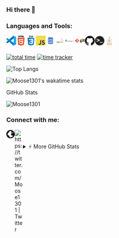 ### Hi there 👋


### Languages and Tools:

<img align="left" alt="Visual Studio Code" width="26px" src="https://raw.githubusercontent.com/github/explore/80688e429a7d4ef2fca1e82350fe8e3517d3494d/topics/visual-studio-code/visual-studio-code.png" />
<img align="left" alt="HTML5" width="26px" src="https://raw.githubusercontent.com/github/explore/80688e429a7d4ef2fca1e82350fe8e3517d3494d/topics/html/html.png" />
<img align="left" alt="CSS3" width="26px" src="https://raw.githubusercontent.com/github/explore/80688e429a7d4ef2fca1e82350fe8e3517d3494d/topics/css/css.png" />
<img align="left" alt="JavaScript" width="26px" src="https://raw.githubusercontent.com/github/explore/80688e429a7d4ef2fca1e82350fe8e3517d3494d/topics/javascript/javascript.png" />
<img align="left" alt="SQL" width="26px" src="https://raw.githubusercontent.com/github/explore/80688e429a7d4ef2fca1e82350fe8e3517d3494d/topics/sql/sql.png" />
<img align="left" alt="MySQL" width="26px" src="https://raw.githubusercontent.com/github/explore/80688e429a7d4ef2fca1e82350fe8e3517d3494d/topics/mysql/mysql.png" />
<img align="left" alt="MongoDB" width="26px" src="https://raw.githubusercontent.com/github/explore/80688e429a7d4ef2fca1e82350fe8e3517d3494d/topics/mongodb/mongodb.png" />
<img align="left" alt="Git" width="26px" src="https://raw.githubusercontent.com/github/explore/80688e429a7d4ef2fca1e82350fe8e3517d3494d/topics/git/git.png" />
<img align="left" alt="GitHub" width="26px" src="https://raw.githubusercontent.com/github/explore/78df643247d429f6cc873026c0622819ad797942/topics/github/github.png" />
<img align="left" alt="Terminal" width="26px" src="https://raw.githubusercontent.com/github/explore/80688e429a7d4ef2fca1e82350fe8e3517d3494d/topics/terminal/terminal.png" />
<img align="left" alt="Java" width="26px" src="https://raw.githubusercontent.com/github/explore/80688e429a7d4ef2fca1e82350fe8e3517d3494d/topics/java/java.png" />
<br />
<br />




[![total time](https://wakatime.com/badge/user/cfc262a8-2f26-47fb-a540-4c1ca4b4ddf8.svg)](https://wakatime.com/@cfc262a8-2f26-47fb-a540-4c1ca4b4ddf8)
[![time tracker](https://wakatime.com/badge/github/Moose1301/Moose1301.svg)](https://wakatime.com/badge/github/Moose1301/Moose1301)

![Top Langs](https://github-readme-stats.vercel.app/api/top-langs/?username=Moose1301&layout=compact)

![Moose1301's wakatime stats](https://github-readme-stats.vercel.app/api/wakatime?username=Moose1301)

GitHub Stats
<br />

<img src="https://github-readme-stats.vercel.app/api?username=Moose1301&show_icons=true&theme=merko" alt="Moose1301" />



### Connect with me:

<img align="left" alt="web.moose1301.cf" width="22px" src="https://raw.githubusercontent.com/iconic/open-iconic/master/svg/globe.svg" />
<img align="left" alt="https://twitter.com/Moose1301 | Twitter" width="22px" src="https://cdn.jsdelivr.net/npm/simple-icons@v3/icons/twitter.svg" />
<br />
<br />


<details>
  <summary>⚡ More GitHub Stats</summary>

<!--START_SECTION:waka-->
**🐱 My GitHub Data** 

> 🏆 376 Contributions in the Year 2022
 > 
> 📦 1.7 MB Used in GitHub's Storage 
 > 
> 🚫 Not Opted to Hire
 > 
> 📜 24 Public Repositories 
 > 
> 🔑 41 Private Repositories  
 > 
**I'm a Night 🦉** 

```text
🌞 Morning    46 commits     █░░░░░░░░░░░░░░░░░░░░░░░░   3.87% 
🌆 Daytime    497 commits    ██████████░░░░░░░░░░░░░░░   41.8% 
🌃 Evening    599 commits    ████████████░░░░░░░░░░░░░   50.38% 
🌙 Night      47 commits     █░░░░░░░░░░░░░░░░░░░░░░░░   3.95%

```
📅 **I'm Most Productive on Saturday** 

```text
Monday       166 commits    ███░░░░░░░░░░░░░░░░░░░░░░   13.96% 
Tuesday      121 commits    ██░░░░░░░░░░░░░░░░░░░░░░░   10.18% 
Wednesday    130 commits    ██░░░░░░░░░░░░░░░░░░░░░░░   10.93% 
Thursday     140 commits    ███░░░░░░░░░░░░░░░░░░░░░░   11.77% 
Friday       209 commits    ████░░░░░░░░░░░░░░░░░░░░░   17.58% 
Saturday     242 commits    █████░░░░░░░░░░░░░░░░░░░░   20.35% 
Sunday       181 commits    ███░░░░░░░░░░░░░░░░░░░░░░   15.22%

```


📊 **This Week I Spent My Time On** 

```text
💬 Programming Languages: 
Java                     25 hrs 28 mins      ███████████████████░░░░░░   76.8% 
XML                      2 hrs 11 mins       █░░░░░░░░░░░░░░░░░░░░░░░░   6.63% 
JavaScript               1 hr 34 mins        █░░░░░░░░░░░░░░░░░░░░░░░░   4.74% 
JSON                     1 hr 24 mins        █░░░░░░░░░░░░░░░░░░░░░░░░   4.26% 
EJS                      1 hr 1 min          ░░░░░░░░░░░░░░░░░░░░░░░░░   3.07%

🔥 Editors: 
IntelliJ                 30 hrs 28 mins      ███████████████████████░░   91.89% 
VS Code                  2 hrs 41 mins       ██░░░░░░░░░░░░░░░░░░░░░░░   8.11%

```

**I Mostly Code in Java** 

```text
Java                     79 repos            █████████████████████░░░░   86.81% 
JavaScript               4 repos             █░░░░░░░░░░░░░░░░░░░░░░░░   4.4% 
Shell                    3 repos             ░░░░░░░░░░░░░░░░░░░░░░░░░   3.3% 
C#                       1 repo              ░░░░░░░░░░░░░░░░░░░░░░░░░   1.1% 
Go                       1 repo              ░░░░░░░░░░░░░░░░░░░░░░░░░   1.1%

```



 Last Updated on 04/04/2022 06:28:36 UTC
<!--END_SECTION:waka-->

</details>
 

